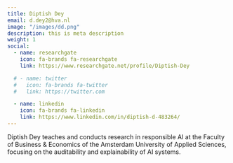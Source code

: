 ```yaml
---
title: Diptish Dey
email: d.dey2@hva.nl
image: "/images/dd.png"
description: this is meta description
weight: 1
social:
  - name: researchgate
    icon: fa-brands fa-researchgate
    link: https://www.researchgate.net/profile/Diptish-Dey

  # - name: twitter
  #   icon: fa-brands fa-twitter
  #   link: https://twitter.com

  - name: linkedin
    icon: fa-brands fa-linkedin
    link: https://www.linkedin.com/in/diptish-d-483264/
---
```


Diptish Dey teaches and conducts research in responsible AI at the Faculty of Business & Economics of the Amsterdam University of Applied Sciences, focusing on the auditability and explainability of AI systems. 
